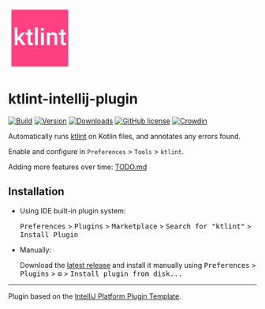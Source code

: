 <img src='/src/main/resources/META-INF/pluginIcon.svg?raw=true' alt="plugin icon" width='128' />  

# ktlint-intellij-plugin

[![Build](https://github.com/nbadal/ktlint-intellij-plugin/workflows/Build/badge.svg)](https://github.com/nbadal/ktlint-intellij-plugin/actions?query=workflow%3ABuild)
[![Version](https://img.shields.io/jetbrains/plugin/v/15057.svg)](https://plugins.jetbrains.com/plugin/15057)
[![Downloads](https://img.shields.io/jetbrains/plugin/d/15057.svg)](https://plugins.jetbrains.com/plugin/15057)
[![GitHub license](https://img.shields.io/github/license/nbadal/ktlint-intellij-plugin.svg)](https://github.com/nbadal/ktlint-intellij-plugin/blob/master/LICENSE.md)
[![Crowdin](https://badges.crowdin.net/ktlint-intellij-plugin/localized.svg)](https://crowdin.com/project/ktlint-intellij-plugin)

<!-- Plugin description -->
Automatically runs [ktlint](https://ktlint.github.io/) on Kotlin files, and annotates any errors found.

Enable and configure in `Preferences` > `Tools` > `ktlint`.
<!-- Plugin description end -->

Adding more features over time: [TODO.md](TODO.md)

## Installation

- Using IDE built-in plugin system:
  
  <kbd>Preferences</kbd> > <kbd>Plugins</kbd> > <kbd>Marketplace</kbd> > <kbd>Search for "ktlint"</kbd> >
  <kbd>Install Plugin</kbd>
  
- Manually:

  Download the [latest release](https://github.com/nbadal/ktlint-intellij-plugin/releases/latest) and install it manually using
  <kbd>Preferences</kbd> > <kbd>Plugins</kbd> > <kbd>⚙️</kbd> > <kbd>Install plugin from disk...</kbd>


---
Plugin based on the [IntelliJ Platform Plugin Template][template].

[template]: https://github.com/JetBrains/intellij-platform-plugin-template
